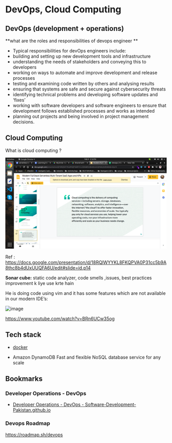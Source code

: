 # DevOps, Cloud Computing

## DevOps (development + operations)

**what are the roles and responsibilities of devops engineer **

- Typical responsibilities for devOps engineers include:
- building and setting up new development tools and infrastructure
- understanding the needs of stakeholders and conveying this to developers
- working on ways to automate and improve development and release processes
- testing and examining code written by others and analysing results
- ensuring that systems are safe and secure against cybersecurity threats
- identifying technical problems and developing software updates and ‘fixes’
- working with software developers and software engineers to ensure that development follows established processes and works as intended
- planning out projects and being involved in project management decisions.

## Cloud Computing

What is cloud computing ?

![image](./images/image1.png)

Ref : https://docs.google.com/presentation/d/18RQlWYYKL8FKQPVA0P31cc5b9A8thc8b4dUxUUQFA6U/edit#slide=id.p14

**Sonar cube:**
static code analyzer, code smells ,issues, best practices improvement k liye use krte hain

He is doing code using vim and it has some features which are not available in our modern IDE’s:

![image](./../../../assets/images/image197.png)

https://www.youtube.com/watch?v=BRn6UCw35og

## Tech stack

- [docker](./Docker/docker_.md)

- Amazon DynamoDB
  Fast and flexible NoSQL database service for any scale

## Bookmarks

### Developer Operations - DevOps

- [Developer Operations - DevOps - Software-Development-Pakistan.github.io](https://softdevpk.com/career-paths/DevOps/)

### Devops Roadmap

https://roadmap.sh/devops
